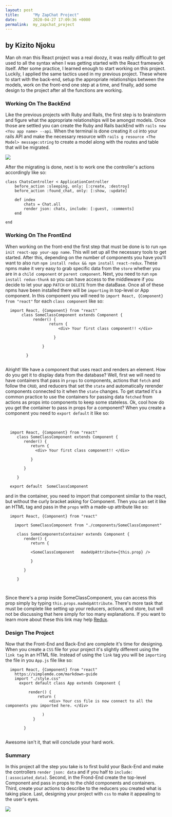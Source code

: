 ```yaml
---
layout: post
title:      "My ZapChat Project"
date:       2020-04-27 17:09:36 +0000
permalink:  my_zapchat_project
---
```



## by Kizito Njoku

Man oh man this React project was a real doozy, it was really difficult to get used to all the syntax when I was getting started with the React framework itself. After some practice, I learned enough to start working on this project. Luckily, I applied the same tactics used in my previous project. These where to start with the back-end, setup the appropriate relationships between the models, work on the front-end one step at a time, and finally, add some design to the project after all the functions are working. 


### Working On The BackEnd

Like the previous projects with Ruby and Rails, the first step is to brainstorm and figure what the appropriate relationships will be amongst models. Once those are settled you can create the Ruby and Rails backEnd with `rails new <You app name> --api`. When the terminal is done creating it `cd` into your rails API and make the necessary resource with `rails g resource <The Model> message:string` to create a model along with the routes and table that will be migrated. 

![](https://media3.giphy.com/media/l4FB5dgbc21nQPKhy/giphy.gif?cid=6104955e543f87b79e6cb083ac08742a8f264fe3fddb8d86&rid=giphy.gif)

After the migrating is done, next is to work one the controller's actions accordingly like so:

```
class ChatsController < ApplicationController
    before_action :sleeping, only: [:create, :destroy]
    before_action :found_chat, only: [:show, :update]
    
    def index 
        chats = Chat.all 
        render json: chats, include: [:guest, :comments]
    end 
        
end

```

### Working On The FrontEnd

When working on the front-end the first step that must be done is to run `npm init react-app your-app name`. This will set up all the necessary tools to get started. After this, depending on the number of components you have you'll want to also run `npm install redux && npm install react-redux`. These npms make it very easy to grab specific data from the `store` whether you are in a `child component` or `parent component`. Next, you need to run `npm install redux-thunk` so you can have access to the middleware if you decide to let your app `PATCH` or `DELETE` from the dataBase. Once all of these npms have been installed there will be `importing`  in top-level or App component. In this component you will need to `import React, {Component} from "react"` for each `class component` like so: 

```
  import React, {Component} from "react"
       class SomeClassComponent extends Component {
            render() {
                   return {
                       <div> Your first class component!! </div>
                     
                     } 
                
                }
         
         }
    
```


Alright! We have a component that uses react and renders an element. How do you get it to display data from the database? Well, first we will need to have containers that pass in  `props` to components, actions that `fetch` and follow the `CRUD`, and reducers that set the `state`  and automatically rerender components connected to it when the `state` changes. To get started it's a common practice to use the containers for passing data `fetched` from actions as props into components to keep some stateless. Ok, cool how do you get the container to pass in props for a component? When you create a component you need to `export default` it like so: 

​
```
  import React, {Component} from "react"
     class SomeClassComponent extends Component {
        render() {
           return {
             <div> Your first class component!! </div>
           
           } 
        
        }
     
     }
         
  export default  SomeClassComponent
```

and in the container, you need to import that component similar to the react, but without the curly bracket asking for Component. Then you can set it like an HTML tag and pass in the `props` with a made-up attribute like so:

```
  import React, {Component} from "react"
    
    import SomeClassComponent from "./components/SomeClassComponent"
    
     class SomeComponentsContainer extends Component {
        render() {
           return {
                     
           <SomeClassComponent   madeUpAttribute={this.prop} />
           
           } 
        
        }
     
     }
         
  
```

Since there's a prop inside SomeClassComponent, you can access this prop simply by typing `this.props.madeUpAttribute`. There's more task that must be complete like setting up your reducers, actions, and store, but will not be discussing that here simply for too many explanations. If you want to learn more about these this link may help [Redux](https://redux.js.org/basics/data-flow).

### Design The Project 

Now that the Front-End and Back-End are complete it's time for designing. When you create a `CSS` file for your project it's slightly different using the `link tag` in an HTML file. Instead of using the `link` tag you will be `importing` the file in you `App.js` file like so:

```
  import React, {Component} from "react" 
    https://simplemde.com/markdown-guide
    import "./style.css" 
      export default class App extends Component {
        
          render() {
              return (
                   <div> Your css file is now connect to all the components you imported here. </div>
                
                )
            }
            
        }
    
```

Awesome isn't it, that will conclude your hard work. 

### Summary 

In this project all the step you take is to first build your Back-End and make the controllers `render json: data` and if you half to `include: [:associated_data]`. Second, in the Frond-End create the top-level Component and pass in props to the child components and containers. Third, create your actions to describe to the reducers you created what is taking place. Last, designing your project with `css` to make it appealing to the user's eyes.

![](https://media1.giphy.com/media/MZ9nZGQn1nqBG/giphy.gif?cid=6104955e6914a419de2f881a7ddc91ca864dc2eff12611c3&rid=giphy.gif)
